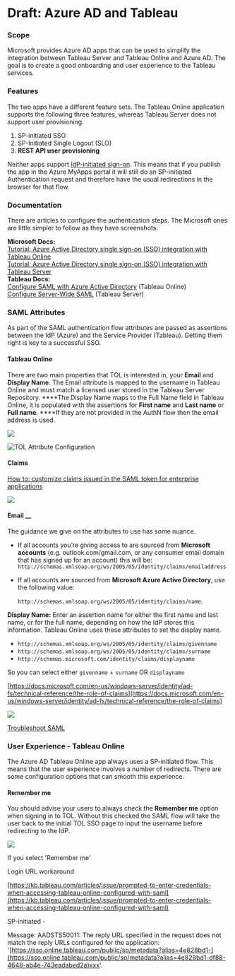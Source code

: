 # Draft: Azure AD and Tableau

### Scope

Microsoft provides Azure AD apps that can be used to simplify the integration between Tableau Server and Tableau Online and Azure AD. The goal is to create a good onboarding and user experience to the Tableau services.

### Features

The two apps have a different feature sets. The Tableau Online application supports the following three features, whereas Tableau Server does not support user provisioning.

1. SP-initiated SSO
2. SP-Initiated Single Logout \(SLO\)
3. **REST API user provisioning**

Neither apps support [IdP-initiated sign-on](https://duo.com/blog/the-beer-drinkers-guide-to-saml). This means that if you publish the app in the Azure MyApps portal it will still do an SP-initiated Authentication request and therefore have the usual redirections in the browser for that flow.

### Documentation

There are articles to configure the authentication steps. The Microsoft ones are little simpler to follow as they have screenshots.

**Microsoft Docs:**  
[Tutorial: Azure Active Directory single sign-on \(SSO\) integration with Tableau Online](https://docs.microsoft.com/en-us/azure/active-directory/saas-apps/tableauonline-tutorial)  
[Tutorial: Azure Active Directory single sign-on \(SSO\) integration with Tableau Server](https://docs.microsoft.com/en-us/azure/active-directory/saas-apps/tableauserver-tutorial)  
**Tableau Docs:**   
[Configure SAML with Azure Active Directory](https://help.tableau.com/current/online/en-us/saml_config_azure_ad.htm) \(Tableau Online\)  
[Configure Server-Wide SAML](https://help.tableau.com/current/server/en-us/config_saml.htm) \(Tableau Server\)

### SAML Attributes

As part of the SAML authentication flow attributes are passed as assertions between the IdP \(Azure\) and the Service Provider \(Tableau\). Getting them right is key to a successful SSO. 

#### Tableau Online

There are two main properties that TOL is interested in, your **Email** and **Display Name**. The Email attribute is mapped to the username in Tableau Online and must match a licensed user stored in the Tableau Server Repository. ****The Display Name maps to the Full Name field in Tableau Online, it is populated with the assertions for **First name** and **Last name** or **Full name**. ****If they are not provided in the AuthN flow then the email address is used.

![](.gitbook/assets/image%20%2868%29.png)

![TOL Attribute Configuration](.gitbook/assets/image%20%2861%29.png)

#### Claims

[How to: customize claims issued in the SAML token for enterprise applications](https://docs.microsoft.com/en-us/azure/active-directory/develop/active-directory-saml-claims-customization)

![](.gitbook/assets/image%20%2863%29.png)



#### 

#### Email  __

The guidance we give on the attributes to use has some nuance.

* If all accounts you’re giving access to are sourced from **Microsoft accounts** \(e.g. outlook.com/gmail.com, or any consumer email domain that has signed up for an account\) this will be: `http://schemas.xmlsoap.org/ws/2005/05/identity/claims/emailaddress`
* If all accounts are sourced from **Microsoft Azure Active Directory**, use the following value:

  `http://schemas.xmlsoap.org/ws/2005/05/identity/claims/name`.

**Display Name:** Enter an assertion name for either the first name and last name, or for the full name, depending on how the IdP stores this information. Tableau Online uses these attributes to set the display name.

* `http://schemas.xmlsoap.org/ws/2005/05/identity/claims/givenname`
* `http://schemas.xmlsoap.org/ws/2005/05/identity/claims/surname`
* `http://schemas.microsoft.com/identity/claims/displayname`

So you can select either `givenname` + `surname` OR `displayname`

[https://docs.microsoft.com/en-us/windows-server/identity/ad-fs/technical-reference/the-role-of-claims](https://docs.microsoft.com/en-us/windows-server/identity/ad-fs/technical-reference/the-role-of-claims) 

![](.gitbook/assets/image%20%2862%29.png)

[Troubleshoot SAML](https://help.tableau.com/current/online/en-us/saml_trouble.htm)

### User Experience - Tableau Online

The Azure AD Tableau Online app always uses a SP-initiated flow. This means that the user experience involves a number of redirects. There are some configuration options that can smooth this experience.

#### Remember me

You should advise your users to always check the **Remember me** option when signing in to TOL. Without this checked the SAML flow will take the user back to the initial TOL SSO page to input the username before redirecting to the IdP.   
  


![](.gitbook/assets/image%20%2867%29.png)

If you select 'Remember me'  
  
Login URL workaround

[https://kb.tableau.com/articles/issue/prompted-to-enter-credentials-when-accessing-tableau-online-configured-with-saml](https://kb.tableau.com/articles/issue/prompted-to-enter-credentials-when-accessing-tableau-online-configured-with-saml)

SP-initiated -   
  
Message: AADSTS50011: The reply URL specified in the request does not match the reply URLs configured for the application: '[https://sso.online.tableau.com/public/sp/metadata?alias=4e828bd1-](https://sso.online.tableau.com/public/sp/metadata?alias=4e828bd1-df88-4648-ab4e-743eadabed2a)xxx'.



